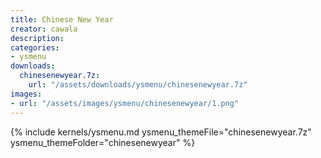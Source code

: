 ```yaml
---
title: Chinese New Year
creator: cawala
description: 
categories:
- ysmenu
downloads:
  chinesenewyear.7z:
    url: "/assets/downloads/ysmenu/chinesenewyear.7z"
images:
- url: "/assets/images/ysmenu/chinesenewyear/1.png"
---
```


{% include kernels/ysmenu.md ysmenu_themeFile="chinesenewyear.7z" ysmenu_themeFolder="chinesenewyear" %}
